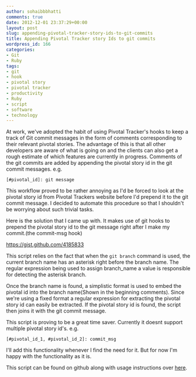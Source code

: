 ```yaml
---
author: sohaibbbhatti
comments: true
date: 2012-12-01 23:37:29+00:00
layout: post
slug: appending-pivotal-tracker-story-ids-to-git-commits
title: Appending Pivotal Tracker story Ids to git commits
wordpress_id: 166
categories:
- Git
- Ruby
tags:
- git
- hook
- pivotal story
- pivotal tracker
- productivity
- Ruby
- script
- software
- technology
---
```


At work, we've adopted the habit of using Pivotal Tracker's hooks to keep a track of Git commit messages in the form of comments corresponding to their relevant pivotal stories. The advantage of this is that all other developers are aware of what is going on and the clients can also get a rough estimate of which features are currently in progress. Comments of the git commits are added by appending the pivotal story id in the git commit messages. e.g.

    
    [#pivotal_id]: git message


This workflow proved to be rather annoying as I'd be forced to look at the pivotal story id from Pivotal Trackers website before I'd prepend it to the git commit message. I decided to automate this procedure so that I shouldn't be worrying about such trivial tasks.

Here is the solution that I came up with. It makes use of git hooks to prepend the pivotal story id to the git message right after I make my commit.(the commit-msg hook)

https://gist.github.com/4185833

This script relies on the fact that when the `git branch` command is used, the current branch name has an asterisk right before the branch name. The regular expression being used to assign branch_name a value is responsible for detecting the asterisk branch.

Once the branch name is found, a simplistic format is used to embed the pivotal id into the branch name(Shown in the beginning comments). Since we're using a fixed format a regular expression for extracting the pivotal story id can easily be extracted. If the pivotal story id is found, the script then joins it with the git commit message.

This script is proving to be a great time saver. Currently it doesnt support multiple pivotal story id's. e.g.

    
    [#pivotal_id_1, #pivotal_id_2]: commit_msg


I'll add this functionality whenever I find the need for it. But for now I'm happy with the functionality as it is.

This script can be found on github along with usage instructions over [here](https://github.com/sohaibbhatti/productivity-scripts).
